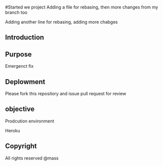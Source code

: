 #Started we project
Adding a file for rebasing, then more changes from my branch too

Adding another line for rebasing, adding more chabges
## Introduction

## Purpose
Emergenct fix


## Deplowment

Please fork this repository and issue pull request for review
## objective

Prodcution environment

Heroku

## Copyright

All rights reserved
@mass


